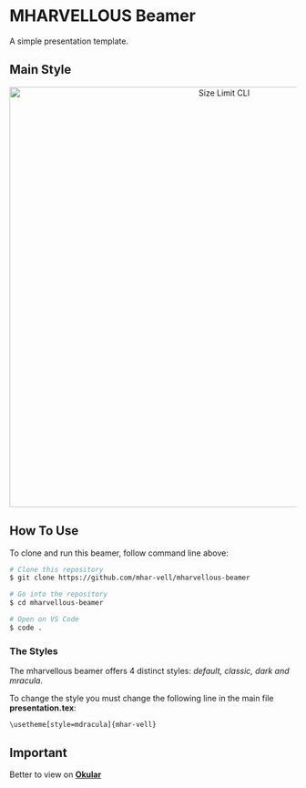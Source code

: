 # MHARVELLOUS Beamer
A simple presentation template.

## Main Style
<p align="center">
  <img src="./img/mdracula.png" alt="Size Limit CLI" width="738">
</p>


## How To Use

To clone and run this beamer, follow command line above:

```bash
# Clone this repository
$ git clone https://github.com/mhar-vell/mharvellous-beamer

# Go into the repository
$ cd mharvellous-beamer

# Open on VS Code
$ code .

```
### The Styles
The mharvellous beamer offers 4 distinct styles: *default, classic, dark and mracula*.

To change the style you must change the following line in the main file **presentation.tex**:

`\usetheme[style=mdracula]{mhar-vell}`


## Important
Better to view on **[Okular]**



[Okular]: https://okular.kde.org


